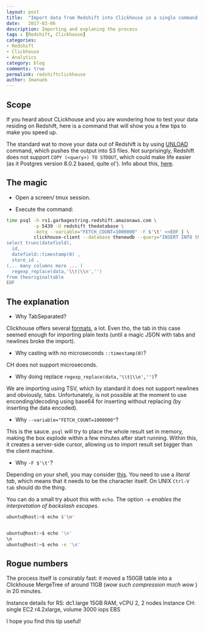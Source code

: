 ```yaml
---
layout: post
title:  "Import data from Redshift into Clickhouse in a single command."
date:   2017-03-06
description: Importing and explaning the process
tags : [Redshift, Clickhouse]
categories:
- Redshift
- Clickhouse
- Analytics
category: blog
comments: true
permalink: redshiftclickhouse
author: 3manuek
---
```



## Scope 

If you heard about CLickhouse and you are wondering how
to test your data residing on Redshift, here is a command
that will show you a few tips to make you speed up.

The standard wat to move your data out of Redshift is by using [UNLOAD](http://docs.aws.amazon.com/redshift/latest/dg/r_UNLOAD.html) command,
which pushes the output into S3 files. Not surprisingly, Redshift does not support
`COPY (<query>) TO STDOUT`, which could make life easier (as it 
Postgres version 8.0.2 based, quite ol'). Info about this, [here](http://docs.aws.amazon.com/redshift/latest/dg/r_COPY.html).


## The magic

- Open a screen/ tmux session.

- Execute the command:

```bash
time psql -h rs1.garbagestring.redshift.amazonaws.com \
          -p 5439 -U redshift thedatabase \
          -Antq --variable="FETCH_COUNT=1000000" -F $'\t' <<EOF | \
          clickhouse-client --database thenewdb --query="INSERT INTO thenewdb.thetable FORMAT TabSeparated"
select trunc(datefield),
  id,
  datefield::timestamp(0) ,
  store_id ,
(... many columns more ... )
  regexp_replace(data,'\\t|\\n','') 
from theoriginaltable
EOF
```

## The explanation


- Why TabSeparated?

Clickhouse offers several [formats](https://clickhouse.yandex/reference_en.html#Formats), a lot.
Even tho, the tab in this case seemed enough for importing plain
texts (until a magic JSON with tabs and newlines broke the import).

- Why casting with no microseconds `::timestamp(0)`?

CH does not support microseconds.  

- Why doing replace `regexp_replace(data,'\\t|\\n','')`?

We are importing using TSV, which by standard it does not
support newlines and obviously, tabs. Unfortunately, is 
not possible at the moment to use enconding/decoding using
base64 for inserting without replacing (by inserting the
data encoded). 

- Why `--variable="FETCH_COUNT=1000000"`?

This is the sauce. `psql` will try to place the whole result
set in memory, making the box explode within a few minutes
after start running. Within this, it creates a server-side cursor, allowing us to import result set bigger than the client
machine.

- Why `-F $'\t'`?

Depending on your shell, you may consider [this](https://www.postgresql.org/message-id/455C54FE.5090902@numerixtechnology.de). You need to use a _literal tab_, 
which means that it needs to be the character itself. On UNIX
`Ctrl-V tab` should do the thing.

You can do a small try abuot this with `echo`. The option `-e`
_enables the interpretation of backslash escapes_.


```bash
ubuntu@host:~$ echo $'\n'


ubuntu@host:~$ echo '\n'
\n
ubuntu@host:~$ echo -e '\n'


```

## Rogue numbers

The process itself is consirably fast: it moved a 150GB
table into a Clickhouse MergeTree of around 11GB (_wow
such compression much wow_ ) in 20 minutes. 

Instance details for RS: dc1.large 15GB RAM, vCPU 2, 2 nodes
Instance CH: single EC2 r4.2xlarge, volume 3000 iops EBS

I hope you find this tip  useful!

